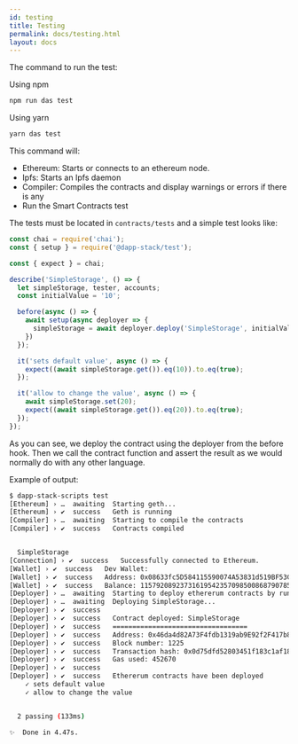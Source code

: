 ```yaml
---
id: testing
title: Testing
permalink: docs/testing.html
layout: docs
---
```


The command to run the test:

Using npm
```sh
npm run das test
```

Using yarn
```sh
yarn das test
```

This command will:

* Ethereum: Starts or connects to an ethereum node.
* Ipfs: Starts an Ipfs daemon
* Compiler: Compiles the contracts and display warnings or errors if there is any
* Run the Smart Contracts test

The tests must be located in `contracts/tests` and a simple test looks like:

```js
const chai = require('chai');
const { setup } = require('@dapp-stack/test');

const { expect } = chai;

describe('SimpleStorage', () => {
  let simpleStorage, tester, accounts;
  const initialValue = '10';

  before(async () => {
    await setup(async deployer => {
      simpleStorage = await deployer.deploy('SimpleStorage', initialValue);
    })
  });

  it('sets default value', async () => {
    expect((await simpleStorage.get()).eq(10)).to.eq(true);
  });

  it('allow to change the value', async () => {
    await simpleStorage.set(20);
    expect((await simpleStorage.get()).eq(20)).to.eq(true);
  });
});
```

As you can see, we deploy the contract using the deployer from the before hook. Then we call the contract function and assert the result as we would normally do with any other language.

Example of output:

```sh
$ dapp-stack-scripts test
[Ethereum] › …  awaiting  Starting geth...
[Ethereum] › ✔  success   Geth is running
[Compiler] › …  awaiting  Starting to compile the contracts
[Compiler] › ✔  success   Contracts compiled


  SimpleStorage
[Connection] › ✔  success   Successfully connected to Ethereum.
[Wallet] › ✔  success   Dev Wallet:
[Wallet] › ✔  success   Address: 0x08633fc5D584115590074A53831d519BF53CA17e
[Wallet] › ✔  success   Balance: 115792089237316195423570985008687907853269984665640564039457.584007913129639927 Eth
[Deployer] › …  awaiting  Starting to deploy ethererum contracts by running migrate...
[Deployer] › …  awaiting  Deploying SimpleStorage...
[Deployer] › ✔  success   
[Deployer] › ✔  success   Contract deployed: SimpleStorage
[Deployer] › ✔  success   ==================================
[Deployer] › ✔  success   Address: 0x46da4d82A73F4fdb1319ab9E92f2F417b8B00674
[Deployer] › ✔  success   Block number: 1225
[Deployer] › ✔  success   Transaction hash: 0x0d75dfd52803451f183c1af18fb2010f65019d76a0ac74960b9c306b1a92e8dc
[Deployer] › ✔  success   Gas used: 452670
[Deployer] › ✔  success   
[Deployer] › ✔  success   Ethererum contracts have been deployed
    ✓ sets default value
    ✓ allow to change the value


  2 passing (133ms)

✨  Done in 4.47s.
```
